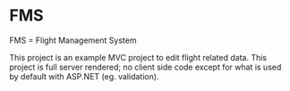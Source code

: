 # FMS
FMS = Flight Management System

This project is an example MVC project to edit flight related data. This project is full server rendered; no client side code except for what is used by default with ASP.NET (eg. validation). 